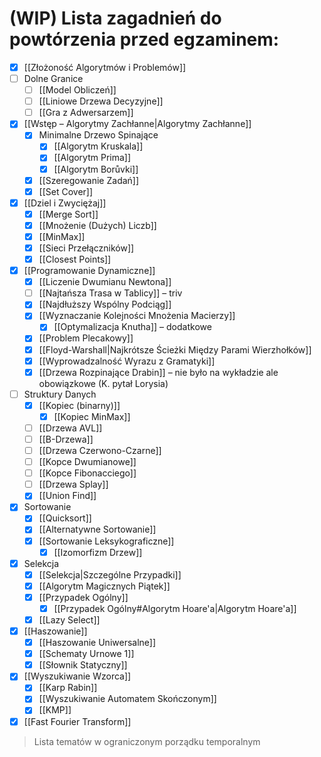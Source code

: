 # (WIP) Lista zagadnień do powtórzenia przed egzaminem:

- [x] [[Złożoność Algorytmów i Problemów]]
- [ ] Dolne Granice
	- [ ] [[Model Obliczeń]]
	- [ ] [[Liniowe Drzewa Decyzyjne]]
	- [ ] [[Gra z Adwersarzem]]
- [x] [[Wstęp – Algorytmy Zachłanne|Algorytmy Zachłanne]]
	- [x] Minimalne Drzewo Spinające
		- [x] [[Algorytm Kruskala]]
		- [x] [[Algorytm Prima]]
		- [x] [[Algorytm Borůvki]]
	- [x] [[Szeregowanie Zadań]]
	- [x] [[Set Cover]]
- [x] [[Dziel i Zwyciężaj]]
	- [x] [[Merge Sort]]
	- [x] [[Mnożenie (Dużych) Liczb]]
	- [x] [[MinMax]]
	- [x] [[Sieci Przełączników]]
	- [x] [[Closest Points]]
- [x] [[Programowanie Dynamiczne]]
	- [x] [[Liczenie Dwumianu Newtona]]
	- [ ] [[Najtańsza Trasa w Tablicy]] – triv
	- [x] [[Najdłuższy Wspólny Podciąg]]
	- [x] [[Wyznaczanie Kolejności Mnożenia Macierzy]]
		- [x] [[Optymalizacja Knutha]] – dodatkowe
	- [x] [[Problem Plecakowy]]
	- [x] [[Floyd-Warshall|Najkrótsze Ścieżki Między Parami Wierzhołków]]
	- [x] [[Wyprowadzalność Wyrazu z Gramatyki]]
	- [x] [[Drzewa Rozpinające Drabin]] – nie było na wykładzie ale obowiązkowe (K. pytał Lorysia)
- [ ] Struktury Danych
	- [x] [[Kopiec (binarny)]]
		- [x] [[Kopiec MinMax]]
	- [ ] [[Drzewa AVL]]
	- [ ] [[B-Drzewa]]
	- [ ] [[Drzewa Czerwono-Czarne]]
	- [ ] [[Kopce Dwumianowe]]
	- [ ] [[Kopce Fibonacciego]]
	- [ ] [[Drzewa Splay]]
	- [x] [[Union Find]]
- [x] Sortowanie
	- [x] [[Quicksort]]
	- [x] [[Alternatywne Sortowanie]]
	- [x] [[Sortowanie Leksykograficzne]]
		- [x] [[Izomorfizm Drzew]]
- [x] Selekcja
	- [x] [[Selekcja|Szczególne Przypadki]]
	- [x] [[Algorytm Magicznych Piątek]]
	- [x] [[Przypadek Ogólny]]
		- [x] [[Przypadek Ogólny#Algorytm Hoare'a|Algorytm Hoare'a]]
	- [x] [[Lazy Select]]
- [x] [[Haszowanie]]
	- [x] [[Haszowanie Uniwersalne]]
	- [x] [[Schematy Urnowe 1]]
	- [x] [[Słownik Statyczny]]
- [x] [[Wyszukiwanie Wzorca]]
	- [x] [[Karp Rabin]]
	- [x] [[Wyszukiwanie Automatem Skończonym]]
	- [x] [[KMP]]
- [x] [[Fast Fourier Transform]]

> Lista tematów w ograniczonym porządku temporalnym
